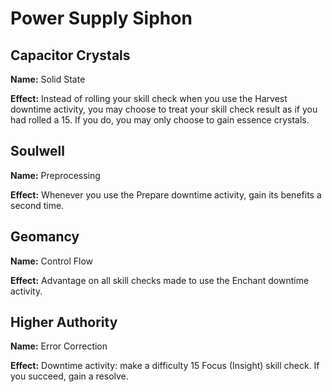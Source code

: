 # Power Supply Siphon

## Capacitor Crystals

**Name:** Solid State

**Effect:** Instead of rolling your skill check when you use the Harvest downtime activity, you may choose to treat your skill check result as if you had rolled a 15. If you do, you may only choose to gain essence crystals.

## Soulwell

**Name:** Preprocessing

**Effect:** Whenever you use the Prepare downtime activity, gain its benefits a second time.

## Geomancy

**Name:** Control Flow

**Effect:** Advantage on all skill checks made to use the Enchant downtime activity.

## Higher Authority

**Name:** Error Correction

**Effect:** Downtime activity: make a difficulty 15 Focus (Insight) skill check. If you succeed, gain a resolve.
